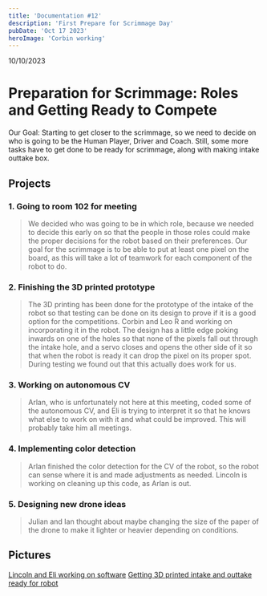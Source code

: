 ```yaml
---
title: 'Documentation #12'
description: 'First Prepare for Scrimmage Day'
pubDate: 'Oct 17 2023'
heroImage: 'Corbin working'
---
```

10/10/2023
# Preparation for Scrimmage: Roles and Getting Ready to Compete

Our Goal: Starting to get closer to the scrimmage, so we need to decide on who is going to be the Human Player, Driver and Coach. Still, some more tasks have to get done to be ready for scrimmage, along with making intake outtake box.

## Projects

### 1. Going to room 102 for meeting

> We decided who was going to be in which role, because we needed to decide this early on so that the people in those roles could make the proper decisions for the robot based on their preferences. Our goal for the scrimmage is to be able to put at least one pixel on the board, as this will take a lot of teamwork for each component of the robot to do.

### 2. Finishing the 3D printed prototype

>The 3D printing has been done for the prototype of the intake of the robot so that testing can be done on its design to prove if it is a good option for the competitions. Corbin and Leo R and working on incorporating it in the robot. The design has a little edge poking inwards on one of the holes so that none of the pixels fall out through the intake hole, and a servo closes and opens the other side of it so that when the robot is ready it can drop the pixel on its proper spot. During testing we found out that this actually does work for us.

### 3. Working on autonomous CV

>Arlan, who is unfortunately not here at this meeting, coded some of the autonomous CV, and Eli is trying to interpret it so that he knows what else to work on with it and what could be improved. This will probably take him all meetings.

### 4. Implementing color detection

>Arlan finished the color detection for the CV of the robot, so the robot can sense where it is and made adjustments as needed. Lincoln is working on cleaning up this code, as Arlan is out.

### 5. Designing new drone ideas

>Julian and Ian thought about maybe changing the size of the paper of the drone to make it lighter or heavier depending on conditions.


## Pictures
[Lincoln and Eli working on software]()
[Getting 3D printed intake and outtake ready for robot]()